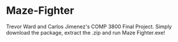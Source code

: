 # Maze-Fighter
 Trevor Ward and Carlos Jimenez's COMP 3800 Final Project.
 Simply download the package, extract the .zip and run Maze Fighter.exe!
